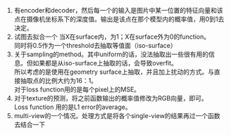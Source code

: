 1. 有encoder和decoder，然后每一个的输入是图片中某一位置的特征向量和该点在摄像机坐标系下的深度值。输出是该点在那个模型内的概率值，用0到1去决定。 
2. 试图去拟合一个 当X在surface内，为1；X在surface外为0的function。  
同时将0.5作为一个threshold去抽取等值面（iso-surface）   
3. 关于sampling的method。其中uniform的话，没法抽取出一些很有用的信息。但如果都是从iso-surface上抽取的话，会导致overfit。     
所以考虑的是使用在geometry surface上抽取，并且加上扰动的方式。与直接抽取点的比例大约为16：1。   
对于loss function用的是每个pixel上的MSE。
4. 对于texture的预测，将之前函数输出的概率值修改为RGB向量，即可。    
Loss function 用的是L1 error的average。 
5. multi-view的一个情况。处理方式是将各个single-view的结果再过一个函数去结合一下       